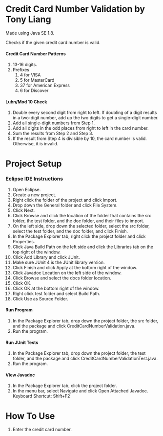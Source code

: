 # Credit Card Number Validation by Tony Liang

Made using Java SE 1.8.

Checks if the given credit card number is valid.

#### Credit Card Number Patterns
1. 13-16 digits.
2. Prefixes
   1. 4 for VISA
   2. 5 for MasterCard
   3. 37 for American Express
   4. 6 for Discover

#### Luhn/Mod 10 Check
1. Double every second digit from right to left. If doubling of a digit results in a two-digit number, add up the two digits to get a single-digit number.
2. Add all single-digit numbers from Step 1.
3. Add all digits in the odd places from right to left in the card number.
4. Sum the results from Step 2 and Step 3.
5. If the result from Step 4 is divisible by 10, the card number is valid. Otherwise, it is invalid.

# Project Setup

### Eclipse IDE Instructions
1. Open Eclipse.
2. Create a new project.
3. Right click the folder of the project and click Import.
4. Drop down the General folder and click File System.
5. Click Next.
6. Click Browse and click the location of the folder that contains the src folder, the test folder, and the doc folder, and their files to import.
7. On the left side, drop down the selected folder, select the src folder, select the test folder, and the doc folder, and click Finish.
8. In the Package Explorer tab, right click the project folder and click Properties.
9. Click Java Build Path on the left side and click the Libraries tab on the top right of the window.
10. Click Add Library and click JUnit.
11. Make sure JUnit 4 is the JUnit library version.
12. Click Finish and click Apply at the bottom right of the window.
13. Click Javadoc Location on the left side of the window.
14. Click Browse and select the docs folder location.
15. Click OK.
16. Click OK at the bottom right of the window.
17. Right click test folder and select Build Path.
18. Click Use as Source Folder.

#### Run Program
1. In the Package Explorer tab, drop down the project folder, the src folder, and the package and click CreditCardNumberValidation.java.
2. Run the program.

#### Run JUnit Tests
1. In the Package Explorer tab, drop down the project folder, the test folder, and the package and click CreditCardNumberValidationTest.java.
2. Run the program.

#### View Javadoc
1. In the Package Explorer tab, click the project folder.
2. In the menu bar, select Navigate and click Open Attached Javadoc. Keyboard Shortcut: Shift+F2

# How To Use
1. Enter the credit card number.